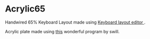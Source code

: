 # Acrylic65
Handwired 65% Keyboard
Layout made using [Keyboard layout editor ](http://www.keyboard-layout-editor.com).

Acrylic plate made using [this](http://builder.swillkb.com/) wonderful program by swill.


